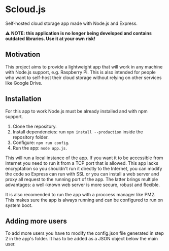 # Scloud.js

Self-hosted cloud storage app made with Node.js and Express.

⚠️ **NOTE: this application is no longer being developed and contains outdated libraries. Use it at your own risk!**

## Motivation

This project aims to provide a lightweight app that will work in any machine
with Node.js support, e.g. Raspberry Pi. This is also intended for people who
want to self-host their cloud storage without relying on other services like
Google Drive.

## Installation

For this app to work Node.js must be already installed and with npm support.

1. Clone the repository.
2. Install dependencies: run `npm install --production` inside the repository folder.
3. Configure: `npm run config`.
4. Run the app: `node app.js`.

This will run a local instance of the app. If you want it to be accessible from
Internet you need to run it from a TCP port that is allowed. This app lacks
encryptation so you shouldn't run it directly to the Internet, you can modify
the code so Express can run with SSL or you can install a web server and proxy
all request to the running port of the app. The latter brings multiple
advantages: a well-known web server is more secure, robust and flexible.

It is also recomended to run the app with a proccess manager like PM2. This
makes sure the app is always running and can be configured to run on system
boot.

## Adding more users

To add more users you have to modify the config.json file generated in step 2
in the app's folder. It has to be added as a JSON object below the main user.

